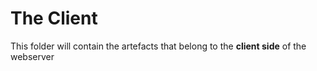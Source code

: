 # The Client
This folder will contain the artefacts that belong to the **client side** of the webserver